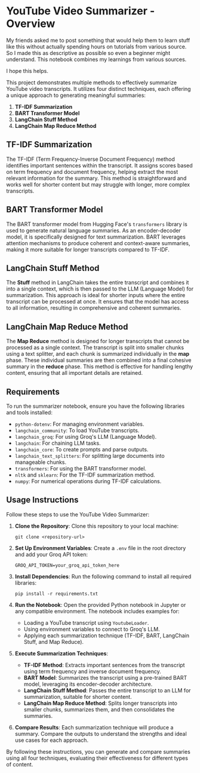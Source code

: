 # YouTube Video Summarizer - Overview

My friends asked me to post something that would help them to learn stuff like this without actually spending hours on tutorials from various source. So I made this as descriptive as possible so even a beginner might understand. This notebook combines my learnings from various sources.

I hope this helps.

This project demonstrates multiple methods to effectively summarize YouTube video transcripts. It utilizes four distinct techniques, each offering a unique approach to generating meaningful summaries:

1. **TF-IDF Summarization**
2. **BART Transformer Model**
3. **LangChain Stuff Method**
4. **LangChain Map Reduce Method**

## TF-IDF Summarization

The TF-IDF (Term Frequency-Inverse Document Frequency) method identifies important sentences within the transcript. It assigns scores based on term frequency and document frequency, helping extract the most relevant information for the summary. This method is straightforward and works well for shorter content but may struggle with longer, more complex transcripts.

## BART Transformer Model

The BART transformer model from Hugging Face's `transformers` library is used to generate natural language summaries. As an encoder-decoder model, it is specifically designed for text summarization. BART leverages attention mechanisms to produce coherent and context-aware summaries, making it more suitable for longer transcripts compared to TF-IDF.

## LangChain Stuff Method

The **Stuff** method in LangChain takes the entire transcript and combines it into a single context, which is then passed to the LLM (Language Model) for summarization. This approach is ideal for shorter inputs where the entire transcript can be processed at once. It ensures that the model has access to all information, resulting in comprehensive and coherent summaries.

## LangChain Map Reduce Method

The **Map Reduce** method is designed for longer transcripts that cannot be processed as a single context. The transcript is split into smaller chunks using a text splitter, and each chunk is summarized individually in the **map** phase. These individual summaries are then combined into a final cohesive summary in the **reduce** phase. This method is effective for handling lengthy content, ensuring that all important details are retained.

## Requirements

To run the summarizer notebook, ensure you have the following libraries and tools installed:

- `python-dotenv`: For managing environment variables.
- `langchain_community`: To load YouTube transcripts.
- `langchain_groq`: For using Groq's LLM (Language Model).
- `langchain`: For chaining LLM tasks.
- `langchain_core`: To create prompts and parse outputs.
- `langchain_text_splitters`: For splitting large documents into manageable chunks.
- `transformers`: For using the BART transformer model.
- `nltk` and `sklearn`: For the TF-IDF summarization method.
- `numpy`: For numerical operations during TF-IDF calculations.

## Usage Instructions

Follow these steps to use the YouTube Video Summarizer:

1. **Clone the Repository**: Clone this repository to your local machine:

   ```
   git clone <repository-url>
   ```

2. **Set Up Environment Variables**: Create a `.env` file in the root directory and add your Groq API token:

   ```
   GROQ_API_TOKEN=your_groq_api_token_here
   ```

3. **Install Dependencies**: Run the following command to install all required libraries:

   ```
   pip install -r requirements.txt
   ```

4. **Run the Notebook**: Open the provided Python notebook in Jupyter or any compatible environment. The notebook includes examples for:

   - Loading a YouTube transcript using `YoutubeLoader`.
   - Using environment variables to connect to Groq's LLM.
   - Applying each summarization technique (TF-IDF, BART, LangChain Stuff, and Map Reduce).

5. **Execute Summarization Techniques**:

   - **TF-IDF Method**: Extracts important sentences from the transcript using term frequency and inverse document frequency.
   - **BART Model**: Summarizes the transcript using a pre-trained BART model, leveraging its encoder-decoder architecture.
   - **LangChain Stuff Method**: Passes the entire transcript to an LLM for summarization, suitable for shorter content.
   - **LangChain Map Reduce Method**: Splits longer transcripts into smaller chunks, summarizes them, and then consolidates the summaries.

6. **Compare Results**: Each summarization technique will produce a summary. Compare the outputs to understand the strengths and ideal use cases for each approach.

By following these instructions, you can generate and compare summaries using all four techniques, evaluating their effectiveness for different types of content.


